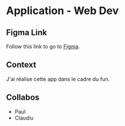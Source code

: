 # Application - Web Dev

## Figma Link

Follow this link to go to [Figma](https://www.figma.com/file/J8mlC8b00sBOyaWciypkq4n4/Fablab).

## Context

J'ai réalise cette app dans le cadre du fun.

## Collabos

* Paul
* Claudiu
